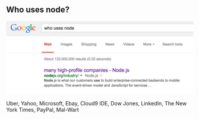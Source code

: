 ##  Who uses node?

<img src="pics/who_uses.png">

Uber, Yahoo, Microsoft, Ebay, Cloud9 IDE,
Dow Jones, LinkedIn, The New York Times,
PayPal, Mal-Wart
